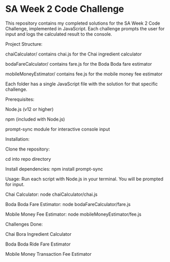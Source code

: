 # SA Week 2 Code Challenge


This repository contains my completed solutions for the SA Week 2 Code Challenge, implemented in JavaScript. Each challenge prompts the user for input and logs the calculated result to the console.


Project Structure:


chaiCalculator/ contains chai.js for the Chai ingredient calculator

bodaFareCalculator/ contains fare.js for the Boda Boda fare estimator

mobileMoneyEstimator/ contains fee.js for the mobile money fee estimator

Each folder has a single JavaScript file with the solution for that specific challenge.


Prerequisites:


Node.js (v12 or higher)

npm (included with Node.js)

prompt-sync module for interactive console input

Installation:

Clone the repository:

cd into repo directory

Install dependencies:
npm install prompt-sync

Usage:
Run each script with Node.js in your terminal. You will be prompted for input.

Chai Calculator:
node chaiCalculator/chai.js

Boda Boda Fare Estimator:
node bodaFareCalculator/fare.js

Mobile Money Fee Estimator:
node mobileMoneyEstimator/fee.js

Challenges Done:

Chai Bora Ingredient Calculator

Boda Boda Ride Fare Estimator

Mobile Money Transaction Fee Estimator




